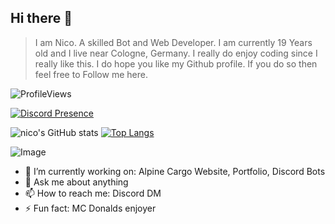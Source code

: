 ## Hi there 👋


> I am Nico. A skilled Bot and Web Developer. I am currently 19 Years old and I live near Cologne, Germany. I really do enjoy coding since I really like this.
> I do hope you like my Github profile. If you do so then feel free to Follow me here.

![ProfileViews](https://komarev.com/ghpvc/?username=nico264dev&color=red&style=flat&abbreviated=true&label=PROFILE+VIEWS)

[![Discord Presence](https://lanyard.cnrad.dev/api/401649323655430144?idleMessage=No%20Infos%20for%20Activity%20atm)](https://discord.com/users/401649323655430144)

![nico's GitHub stats](https://github-readme-stats.vercel.app/api?username=nico264dev&show_icons=true&theme=dark)
[![Top Langs](https://github-readme-stats.vercel.app/api/top-langs/?username=nico264dev&layout=donut)](https://github.com/nico264dev/github-readme-stats)

![Image](https://user-images.githubusercontent.com/74038190/212257454-16e3712e-945a-4ca2-b238-408ad0bf87e6.gif)

- 🔭 I’m currently working on: Alpine Cargo Website, Portfolio, Discord Bots
- 💬 Ask me about anything
- 📫 How to reach me: Discord DM
- ⚡ Fun fact: MC Donalds enjoyer 

